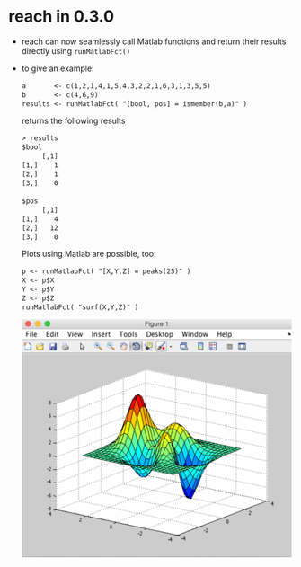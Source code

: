 # reach in 0.3.0
- reach can now seamlessly call Matlab functions and return their results directly using ```runMatlabFct()```
- to give an example:
    
    ```
    a       <- c(1,2,1,4,1,5,4,3,2,2,1,6,3,1,3,5,5)
    b       <- c(4,6,9)
    results <- runMatlabFct( "[bool, pos] = ismember(b,a)" )
    ```

    returns the following results

    ```
    > results
    $bool
         [,1]
    [1,]    1
    [2,]    1
    [3,]    0

    $pos
         [,1]
    [1,]    4
    [2,]   12
    [3,]    0
    ```

    Plots using Matlab are possible, too:

    ```
    p <- runMatlabFct( "[X,Y,Z] = peaks(25)" )
    X <- p$X
    Y <- p$Y
    Z <- p$Z
    runMatlabFct( "surf(X,Y,Z)" )
    ```

    ![3-D shaded surface plot](surf.png "3-D shaded surface plot")